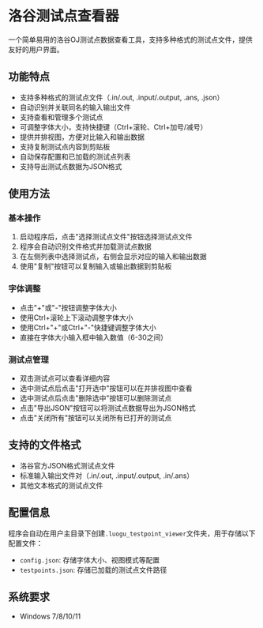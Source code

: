# 洛谷测试点查看器

一个简单易用的洛谷OJ测试点数据查看工具，支持多种格式的测试点文件，提供友好的用户界面。

## 功能特点

- 支持多种格式的测试点文件（.in/.out, .input/.output, .ans, .json）
- 自动识别并关联同名的输入输出文件
- 支持查看和管理多个测试点
- 可调整字体大小，支持快捷键（Ctrl+滚轮、Ctrl+加号/减号）
- 提供并排视图，方便对比输入和输出数据
- 支持复制测试点内容到剪贴板
- 自动保存配置和已加载的测试点列表
- 支持导出测试点数据为JSON格式

## 使用方法

### 基本操作

1. 启动程序后，点击"选择测试点文件"按钮选择测试点文件
2. 程序会自动识别文件格式并加载测试点数据
3. 在左侧列表中选择测试点，右侧会显示对应的输入和输出数据
4. 使用"复制"按钮可以复制输入或输出数据到剪贴板

### 字体调整

- 点击"+"或"-"按钮调整字体大小
- 使用Ctrl+滚轮上下滚动调整字体大小
- 使用Ctrl+"+"或Ctrl+"-"快捷键调整字体大小
- 直接在字体大小输入框中输入数值（6-30之间）

### 测试点管理

- 双击测试点可以查看详细内容
- 选中测试点后点击"打开选中"按钮可以在并排视图中查看
- 选中测试点后点击"删除选中"按钮可以删除测试点
- 点击"导出JSON"按钮可以将测试点数据导出为JSON格式
- 点击"关闭所有"按钮可以关闭所有已打开的测试点

## 支持的文件格式

- 洛谷官方JSON格式测试点文件
- 标准输入输出文件对（.in/.out, .input/.output, .in/.ans）
- 其他文本格式的测试点文件

## 配置信息

程序会自动在用户主目录下创建`.luogu_testpoint_viewer`文件夹，用于存储以下配置文件：

- `config.json`: 存储字体大小、视图模式等配置
- `testpoints.json`: 存储已加载的测试点文件路径

## 系统要求

- Windows 7/8/10/11
